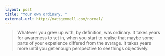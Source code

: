 ```yaml
---
layout: post
title: "Your own ordinary. "
external-url: http://mattgemmell.com/normal/
---
```


>  Whatever you grew up with, by definition, was ordinary. It takes years for awareness to set in, when you start to realise that maybe some parts of your experience differed from the average. It takes years more until you get enough perspective to see things objectively.